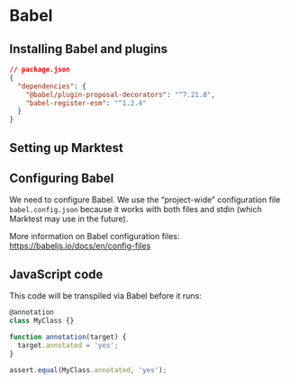 # Babel

## Installing Babel and plugins

<!--marktest skip-->
```json
// package.json
{
  "dependencies": {
    "@babel/plugin-proposal-decorators": "^7.21.0",
    "babel-register-esm": "^1.2.4"
  }
}
```

## Setting up Marktest

<!--marktest config:
{
  "lang": {
    "js": {
      "extends": "babel",
    },
  },
}
-->

## Configuring Babel

We need to configure Babel. We use the “project-wide” configuration file `babel.config.json` because it works with both files and stdin (which Marktest may use in the future).

More information on Babel configuration files: https://babeljs.io/docs/en/config-files

<!--marktest write="babel.config.json" alwaysRun body:
{
  "plugins": [
    ["@babel/plugin-proposal-decorators", {"version": "2022-03"}]
  ]
}
-->

## JavaScript code

This code will be transpiled via Babel before it runs:

```js
@annotation
class MyClass {}

function annotation(target) {
  target.annotated = 'yes';
}

assert.equal(MyClass.annotated, 'yes');
```
